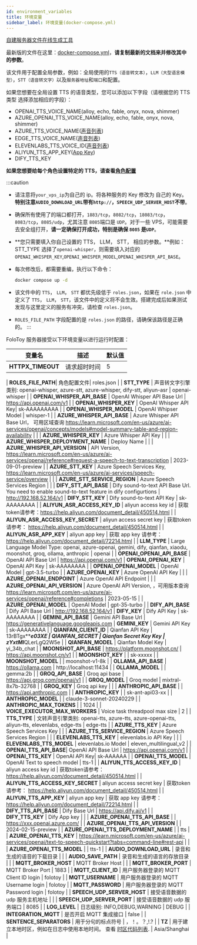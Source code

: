 ```yaml
---
id: environment_variables
title: 环境变量
sidebar_label: 环境变量(docker-compose.yml)
---
```


[自建服务器文件在线生成工具](https://self-hosting-file-generator.vercel.app/)

最新版的文件在这里：[docker-compose.yml](https://github.com/FoloToy/folotoy-server-self-hosting/blob/main/docker-compose.yml)，**请复制最新的文档来并修改其中的参数**。

该文件用于配置全局参数，例如：全局使用的`TTS（语音转文本）`，`LLM（大型语言模型）`，`STT（语音转文字）`以及`服务器地址`和`端口`和配置。

如果您想要在全局设置 TTS 的语音类型，您可以添加以下字段（请根据您的 TTS 类型 选择添加相应的字段）：

- OPENAI_TTS_VOICE_NAME(alloy, echo, fable, onyx, nova, shimmer)
- AZURE_OPENAI_TTS_VOICE_NAME(alloy, echo, fable, onyx, nova, shimmer)
- AZURE_TTS_VOICE_NAME([声音列表](https://learn.microsoft.com/zh-cn/azure/ai-services/speech-service/language-support?tabs=tts))
- EDGE_TTS_VOICE_NAME([声音列表](https://github.com/FoloToy/folotoy-server-self-hosting/wiki/Edge%E2%80%90TTS%E2%80%90Voices))
- ELEVENLABS_TTS_VOICE_ID([声音列表](https://elevenlabs.io/api))
- ALIYUN_TTS_APP_KEY([App Key](https://help.aliyun.com/document_detail/72214.html))
- DIFY_TTS_KEY

**如果您想要给每个角色设置特定的 TTS，请查看[角色配置](./roles_config.mdx#高级配置)**

:::caution

- 请注意将`your_vps_ip`为自己的 ip。将各种服务的 Key 修改为 自己的 Key。**特别注意`AUDIO_DOWNLOAD_URL`带有`http://`，`SPEECH_UDP_SERVER_HOST`不带**。

- 确保所有使用了的端口都打开，`1883/tcp`，`8082/tcp`，`18083/tcp`，`8083/tcp`，`8085/udp`，尤其注意 `8085`端口是 `UDP`。对于一些 VPS，可能需要去安全组打开，**请一定确保打开成功，特别是确保 `8085` 是`UDP`**。

- **您只需要填入你自己设置的 TTS， LLM， STT， 相应的参数。**例如：STT_TYPE 选择了`openai-whisper`，则需要填入对应的 `OPENAI_WHISPER_KEY`,`OPENAI_WHISPER_MODEL`,`OPENAI_WHISPER_API_BASE`。

- 每次修改后，都需要重编，执行以下命令：
    ```bash
    docker compose up -d
    ```
- 该文件中的 `TTS`， `LLM`， `STT` 都优先级低于 `roles.json`，如果在 `role.json` 中定义了 `TTS`， `LLM`， `STT`，该文件中的定义将不会生效。搭建完成后如果测试发现与这里定义的服务有冲突，请检查 `roles.json`。

- `ROLES_FILE_PATH` 字段配置的是 `roles.json` 的路径，请确保该路径是正确的。
:::


FoloToy 服务器接受以下环境变量以进行运行时配置：

| 变量名     | 描述          | 默认值 |
| --------------------------------- | ---------------------------- | ----------------------------- |
| **HTTPX_TIMEOUT**| 请求超时时间 |     5          |

| **ROLES_FILE_PATH**| 角色配置文件|     roles.json          |
| **STT_TYPE** | 声音转文字引擎类别: openai-whisper, azure-stt, azure-whisper, dify-stt, aliyun-asr              |   openai-whisper            |
| **OPENAI_WHISPER_API_BASE** | OpenAI Whisper API Base Url         |    https://api.openai.com/v1           |
| **OPENAI_WHISPER_KEY** |  OpenAI Whisper API Key|   sk-AAAAAAAAA            |
| **OPENAI_WHISPER_MODEL** | OpenAI Whipser Model          |   whisper-1            |
| **AZURE_WHISPER_API_BASE** |      Azure Whisper API Base Url， 可用区域查询 https://learn.microsoft.com/en-us/azure/ai-services/openai/concepts/models#model-summary-table-and-region-availability     |           |
| **AZURE_WHISPER_KEY**            |       Azure Whisper API Key  |             |
| **AZURE_WHISPER_DEPLOYMENT_NAME**              |       Deploy Name               |          |
| **AZURE_WHISPER_API_VERSION**  |     API Version, https://learn.microsoft.com/en-us/azure/ai-services/openai/reference#request-a-speech-to-text-transcription   |       2023-09-01-preview   |
| **AZURE_STT_KEY**     |    Azure Speech Services Key, https://learn.microsoft.com/en-us/azure/ai-services/speech-service/overview  |               |
| **AZURE_STT_SERVICE_REGION** |    Azure Speech Services Region     |          |
| **DIFY_STT_API_BASE**  |  Dify sound-to-text API Base Url. You need to enable sound-to-text feature in dify configurtions        | http://192.168.52.164/v1
| **DIFY_STT_KEY**          |  Dify sound-to-text API Key    |     sk-AAAAAAAA      |
| **ALIYUN_ASR_ACCESS_KEY_ID**    | aliyun access key id     |   获取token请参考：https://help.aliyun.com/document_detail/450514.html   |
| **ALIYUN_ASR_ACCESS_KEY_SECRET**    | aliyun access secret key     |  获取token请参考： https://help.aliyun.com/document_detail/450514.html  |
| **ALIYUN_ASR_APP_KEY**    | aliyun app key      |   获取 app key 请参考：https://help.aliyun.com/document_detail/72214.html   |
| **LLM_TYPE**  |   Large Language Model Type: openai, azure-openai, gemini, dify, qianfan, xiaodu, moonshot, groq, ollama, anthropic  |       openai               |
| **OPENAI_OPENAI_API_BASE**  |  OpenAI API Base Url        | https://api.openai.com/v1
| **OPENAI_OPENAI_KEY**          |  OpenAI API Key    |     sk-AAAAAAAA      |
| **OPENAI_OPENAI_MODEL**          |  OpenAI Model     |     gpt-3.5-turbo      |
| **AZURE_OPENAI_KEY**          |   Azure OpenAI API Key            |               |
| **AZURE_OPENAI_ENDPOINT**  |  Azure OpenAI API Endpoint |          |
| **AZURE_OPENAI_API_VERSION**     |   Azure OpenAI API Version, ，可用版本查询 https://learn.microsoft.com/en-us/azure/ai-services/openai/reference#completions   |  2023-05-15             |
| **AZURE_OPENAI_MODEL**          |  OpenAI Model     |     gpt-35-turbo      |
| **DIFY_API_BASE**  |  Dify API Base Url        | http://192.168.52.164/v1
| **DIFY_KEY**          |  Dify API Key    |     sk-AAAAAAAA      |
| **GEMINI_API_BASE**  |  Gemini API Base Url        | https://generativelanguage.googleapis.com
| **GEMINI_KEY**          |  Gemini API Key    |     sk-AAAAAAAA      |
| **QIANFAN_CLIENT_ID**  |  Qianfan API Key        | 13rBTgx*****************e03XE
| **QIANFAN_SECRET**          |  Qianfan Secret Key Key    |     zYxtMI***************QLerLgQ2W5e      |
| **QIANFAN_MODEL**          |  Qianfan Model Key    |     yi_34b_chat      |
| **MOONSHOT_API_BASE** | https://platform.moonshot.cn/ | https://api.moonshot.cn/v1 |
| **MOONSHOT_KEY** |  | sk-xxxxx |
| **MOONSHOT_MODEL** |  | moonshot-v1-8k |
| **OLLAMA_API_BASE** | https://ollama.com | http://localhost:11434 |
| **OLLAMA_MODEL** |  | gemma:2b |
| **GROQ_API_BASE** | Groq api base | https://api.groq.com/openai/v1 |
| **GROQ_MODEL** | Groq model | mixtral-8x7b-32768 |
| **GROQ_KEY** | Groq api key |  |
| **ANTHROPIC_API_BASE** |  | https://api.anthropic.com |
| **ANTHROPIC_KEY** |  | sk-ant-api03-xx |
| **ANTHROPIC_MODEL** |  | claude-3-sonnet-20240229 |
| **ANTHROPIC_MAX_TOKENS** |  | 1024  |
| **VOICE_EXECUTOR_MAX_WORKERS**     |   Voice task threadpool max size | 2 |
| **TTS_TYPE** |      文转声音引擎类别: openai-tts, azure-tts, azure-openai-tts, aliyun-tts, elevenlabs, edge-tts        |     edge-tts          |
| **AZURE_TTS_KEY** |  Azure Speech Services Key            |               |
| **AZURE_TTS_SERVICE_REGION**      |  Azure Speech Services Region              |          |
| **ELEVENLABS_TTS_KEY** |   elevenlabs.io API Key           |          |
| **ELEVENLABS_TTS_MODEL**     |    elevenlabs.io Model     |       eleven_multilingual_v2   |
| **OPENAI_TTS_API_BASE**|     OpenAI API Base Url  |        https://api.openai.com/v1       |
| **OPENAI_TTS_KEY**    |       OpenAI API Key|   sk-AAAAAA   |
| **OPENAI_TTS_MODEL**    | OpenAI Text to speech model     |   tts-1   |
| **ALIYUN_TTS_ACCESS_KEY_ID**    | aliyun access key id     |   获取token请参考：https://help.aliyun.com/document_detail/450514.html   |
| **ALIYUN_TTS_ACCESS_KEY_SECRET**    | aliyun access secret key     |  获取token请参考： https://help.aliyun.com/document_detail/450514.html  |
| **ALIYUN_TTS_APP_KEY**    | aliyun app key      |   获取 app key 请参考：https://help.aliyun.com/document_detail/72214.html   |
| **DIFY_TTS_API_BASE** |  Dify Base Url            |    https://api.dify.ai/v1           |
| **DIFY_TTS_KEY**      |  Dify App key              |          |
| **AZURE_OPENAI_TTS_API_BASE**      |  |    https://xxx.openai.azure.com/      |
| **AZURE_OPENAI_TTS_API_VERSION**      |  |    2024-02-15-preview      |
| **AZURE_OPENAI_TTS_DEPLOYMENT_NAME**      |  |    tts      |
| **AZURE_OPENAI_TTS_KEY**      | https://learn.microsoft.com/en-us/azure/ai-services/openai/text-to-speech-quickstart?tabs=command-line#rest-api  |         |
| **AZURE_OPENAI_TTS_MODEL**      |  |   tts-1       |
| **AUDIO_DOWNLOAD_URL**    |  录音和生成的语音的下载目录        |       |
| **AUDIO_SAVE_PATH**    |     录音和生成的语言的存放目录     |     |
| **MQTT_BROKER_HOST**    |    MQTT Broker Host      |     |
| **MQTT_BROKER_PORT**    |   MQTT Broker Port       |   1883  |
| **MQTT_CLIENT_ID**    |   用户服务器登录的 MQTT Client ID login       |     folotoy |
| **MQTT_USERNAME**    |    用户服务器登录的 MQTT Username login      |     folotoy  |
| **MQTT_PASSWORD**    |      用户服务器登录的 MQTT Password login    |    folotoy |
| **SPEECH_UDP_SERVER_HOST**    |      接受语音数据的 udp 服务主机地址    |      |
| **SPEECH_UDP_SERVER_PORT**    |   接受语音数据的 udp 服务端口        |     8085 |
| **LOG_LEVEL**    |    日志级别: INFO,DEBUG,WARNING      |   DEBUG   |
| **INTEGRATION_MQTT**    |    是否开启 MQTT 集成接口      |   false   |
| **SENTENCE_SEPARATORS**    |    用于分句的标点符号       |   ，！。？,!.?   |
| **TZ**            | 用于建立本地时区，例如在日志中使用本地时间。 查看 [时区代码列表](https://en.wikipedia.org/wiki/List_of_tz_database_time_zones).   |  Asia/Shanghai     |
